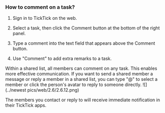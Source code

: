 ### How to comment on a task?

1. Sign in to TickTick on the web.

2. Select a task, then click the Comment button at the bottom of the right panel.

3. Type a comment into the text field that appears above the Comment button.

4. Use "Comment" to add extra remarks to a task.

Within a shared list, all members can comment on any task. This enables more effective communication. If you want to send a shared member a message or reply a member in a shared list, you can type "@" to select a member or click the person's avatar to reply to someone directly.
![](../newest pics/web/2.6/2.6.12.png)

The members you contact or reply to will receive immediate notification in their TickTick apps.

